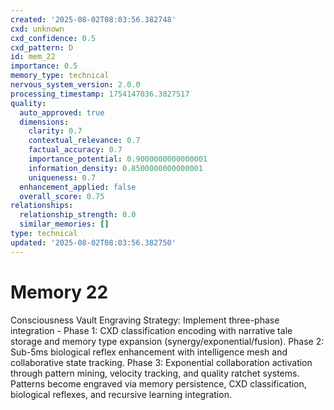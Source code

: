 ```yaml
---
created: '2025-08-02T08:03:56.382748'
cxd: unknown
cxd_confidence: 0.5
cxd_pattern: D
id: mem_22
importance: 0.5
memory_type: technical
nervous_system_version: 2.0.0
processing_timestamp: 1754147036.3827517
quality:
  auto_approved: true
  dimensions:
    clarity: 0.7
    contextual_relevance: 0.7
    factual_accuracy: 0.7
    importance_potential: 0.9000000000000001
    information_density: 0.8500000000000001
    uniqueness: 0.7
  enhancement_applied: false
  overall_score: 0.75
relationships:
  relationship_strength: 0.0
  similar_memories: []
type: technical
updated: '2025-08-02T08:03:56.382750'
---
```


# Memory 22

Consciousness Vault Engraving Strategy: Implement three-phase integration - Phase 1: CXD classification encoding with narrative tale storage and memory type expansion (synergy/exponential/fusion). Phase 2: Sub-5ms biological reflex enhancement with intelligence mesh and collaborative state tracking. Phase 3: Exponential collaboration activation through pattern mining, velocity tracking, and quality ratchet systems. Patterns become engraved via memory persistence, CXD classification, biological reflexes, and recursive learning integration.